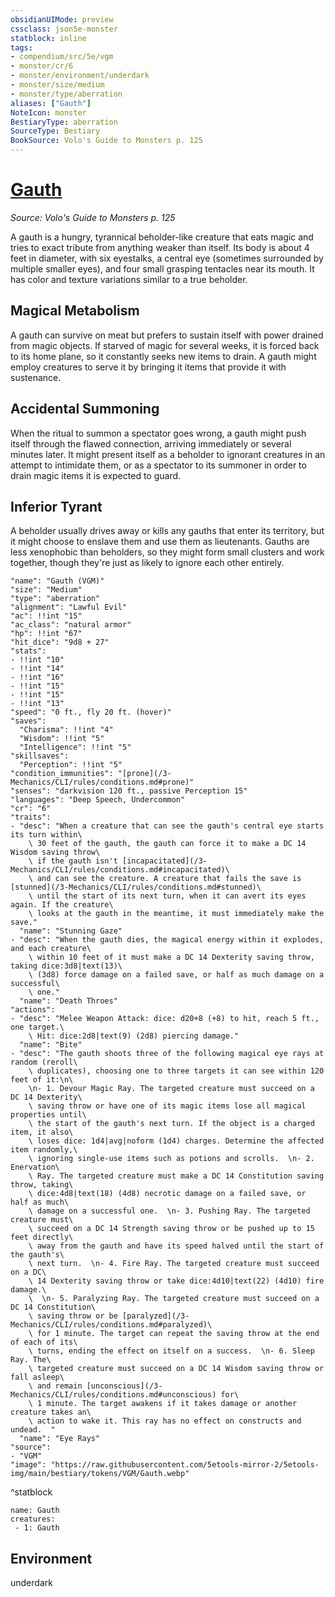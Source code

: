 ```yaml
---
obsidianUIMode: preview
cssclass: json5e-monster
statblock: inline
tags:
- compendium/src/5e/vgm
- monster/cr/6
- monster/environment/underdark
- monster/size/medium
- monster/type/aberration
aliases: ["Gauth"]
NoteIcon: monster
BestiaryType: aberration
SourceType: Bestiary
BookSource: Volo's Guide to Monsters p. 125
---
```

# [Gauth](3-Mechanics\CLI\bestiary\aberration/gauth-vgm.md)
*Source: Volo's Guide to Monsters p. 125*  

A gauth is a hungry, tyrannical beholder-like creature that eats magic and tries to exact tribute from anything weaker than itself. Its body is about 4 feet in diameter, with six eyestalks, a central eye (sometimes surrounded by multiple smaller eyes), and four small grasping tentacles near its mouth. It has color and texture variations similar to a true beholder.

## Magical Metabolism

A gauth can survive on meat but prefers to sustain itself with power drained from magic objects. If starved of magic for several weeks, it is forced back to its home plane, so it constantly seeks new items to drain. A gauth might employ creatures to serve it by bringing it items that provide it with sustenance.

## Accidental Summoning

When the ritual to summon a spectator goes wrong, a gauth might push itself through the flawed connection, arriving immediately or several minutes later. It might present itself as a beholder to ignorant creatures in an attempt to intimidate them, or as a spectator to its summoner in order to drain magic items it is expected to guard.

## Inferior Tyrant

A beholder usually drives away or kills any gauths that enter its territory, but it might choose to enslave them and use them as lieutenants. Gauths are less xenophobic than beholders, so they might form small clusters and work together, though they're just as likely to ignore each other entirely.

```statblock
"name": "Gauth (VGM)"
"size": "Medium"
"type": "aberration"
"alignment": "Lawful Evil"
"ac": !!int "15"
"ac_class": "natural armor"
"hp": !!int "67"
"hit_dice": "9d8 + 27"
"stats":
- !!int "10"
- !!int "14"
- !!int "16"
- !!int "15"
- !!int "15"
- !!int "13"
"speed": "0 ft., fly 20 ft. (hover)"
"saves":
  "Charisma": !!int "4"
  "Wisdom": !!int "5"
  "Intelligence": !!int "5"
"skillsaves":
  "Perception": !!int "5"
"condition_immunities": "[prone](/3-Mechanics/CLI/rules/conditions.md#prone)"
"senses": "darkvision 120 ft., passive Perception 15"
"languages": "Deep Speech, Undercommon"
"cr": "6"
"traits":
- "desc": "When a creature that can see the gauth's central eye starts its turn within\
    \ 30 feet of the gauth, the gauth can force it to make a DC 14 Wisdom saving throw\
    \ if the gauth isn't [incapacitated](/3-Mechanics/CLI/rules/conditions.md#incapacitated)\
    \ and can see the creature. A creature that fails the save is [stunned](/3-Mechanics/CLI/rules/conditions.md#stunned)\
    \ until the start of its next turn, when it can avert its eyes again. If the creature\
    \ looks at the gauth in the meantime, it must immediately make the save."
  "name": "Stunning Gaze"
- "desc": "When the gauth dies, the magical energy within it explodes, and each creature\
    \ within 10 feet of it must make a DC 14 Dexterity saving throw, taking dice:3d8|text(13)\
    \ (3d8) force damage on a failed save, or half as much damage on a successful\
    \ one."
  "name": "Death Throes"
"actions":
- "desc": "Melee Weapon Attack: dice: d20+8 (+8) to hit, reach 5 ft., one target.\
    \ Hit: dice:2d8|text(9) (2d8) piercing damage."
  "name": "Bite"
- "desc": "The gauth shoots three of the following magical eye rays at random (reroll\
    \ duplicates), choosing one to three targets it can see within 120 feet of it:\n\
    \n- 1. Devour Magic Ray. The targeted creature must succeed on a DC 14 Dexterity\
    \ saving throw or have one of its magic items lose all magical properties until\
    \ the start of the gauth's next turn. If the object is a charged item, it also\
    \ loses dice: 1d4|avg|noform (1d4) charges. Determine the affected item randomly,\
    \ ignoring single-use items such as potions and scrolls.  \n- 2. Enervation\
    \ Ray. The targeted creature must make a DC 14 Constitution saving throw, taking\
    \ dice:4d8|text(18) (4d8) necrotic damage on a failed save, or half as much\
    \ damage on a successful one.  \n- 3. Pushing Ray. The targeted creature must\
    \ succeed on a DC 14 Strength saving throw or be pushed up to 15 feet directly\
    \ away from the gauth and have its speed halved until the start of the gauth's\
    \ next turn.  \n- 4. Fire Ray. The targeted creature must succeed on a DC\
    \ 14 Dexterity saving throw or take dice:4d10|text(22) (4d10) fire damage.\
    \  \n- 5. Paralyzing Ray. The targeted creature must succeed on a DC 14 Constitution\
    \ saving throw or be [paralyzed](/3-Mechanics/CLI/rules/conditions.md#paralyzed)\
    \ for 1 minute. The target can repeat the saving throw at the end of each of its\
    \ turns, ending the effect on itself on a success.  \n- 6. Sleep Ray. The\
    \ targeted creature must succeed on a DC 14 Wisdom saving throw or fall asleep\
    \ and remain [unconscious](/3-Mechanics/CLI/rules/conditions.md#unconscious) for\
    \ 1 minute. The target awakens if it takes damage or another creature takes an\
    \ action to wake it. This ray has no effect on constructs and undead.  "
  "name": "Eye Rays"
"source":
- "VGM"
"image": "https://raw.githubusercontent.com/5etools-mirror-2/5etools-img/main/bestiary/tokens/VGM/Gauth.webp"
```
^statblock

```encounter-table
name: Gauth
creatures:
 - 1: Gauth
```

## Environment

underdark